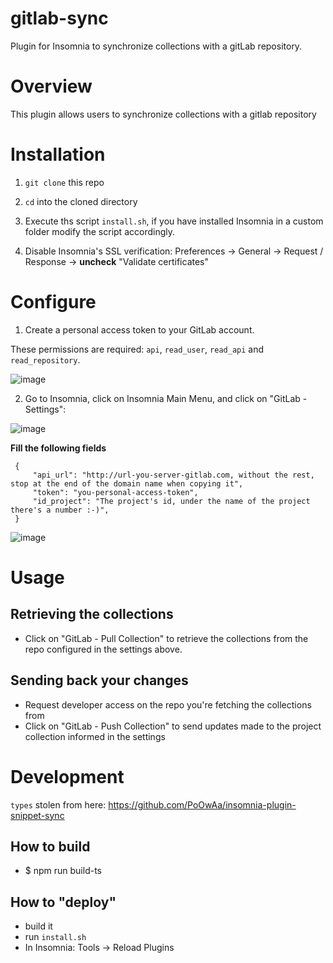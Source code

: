 # gitlab-sync

Plugin for Insomnia to synchronize collections with a gitLab repository.

# Overview 

This plugin allows users to synchronize collections with a gitlab repository

# Installation

1. `git clone` this repo


2. `cd` into the cloned directory


3. Execute ths script `install.sh`, if you have installed Insomnia in a custom folder
modify the script accordingly.

4. Disable Insomnia's SSL verification: Preferences -> General -> Request / Response -> **uncheck** "Validate certificates"

# Configure

1. Create a personal access token to your GitLab account.
   
These permissions are required: `api`, `read_user`, `read_api` and `read_repository`.
   
   ![image](https://user-images.githubusercontent.com/10922392/117333905-cd115480-ae6f-11eb-8b54-689252846e8b.png)

2. Go to Insomnia, click on Insomnia Main Menu, and click on "GitLab - Settings":
   
  ![image](https://user-images.githubusercontent.com/10922392/117336023-267a8300-ae72-11eb-8982-efecdd532818.png)

   **Fill the following fields**

   ```
    {
        "api_url": "http://url-you-server-gitlab.com, without the rest, stop at the end of the domain name when copying it", 
        "token": "you-personal-access-token", 
        "id_project": "The project's id, under the name of the project there's a number :-)",
    }
   ```
   
   ![image](https://user-images.githubusercontent.com/10922392/117334413-5aed3f80-ae70-11eb-89ac-5c69998b24d4.png)

# Usage

## Retrieving the collections

* Click on "GitLab - Pull Collection" to retrieve the collections from the repo configured in the settings above.
  
## Sending back your changes

* Request developer access on the repo you're fetching the collections from
* Click on "GitLab - Push Collection" to send updates made to the project collection informed in the settings
  
# Development

`types` stolen from here: https://github.com/PoOwAa/insomnia-plugin-snippet-sync

## How to build

- $ npm run build-ts

## How to "deploy"

- build it
- run `install.sh`
- In Insomnia: Tools -> Reload Plugins
